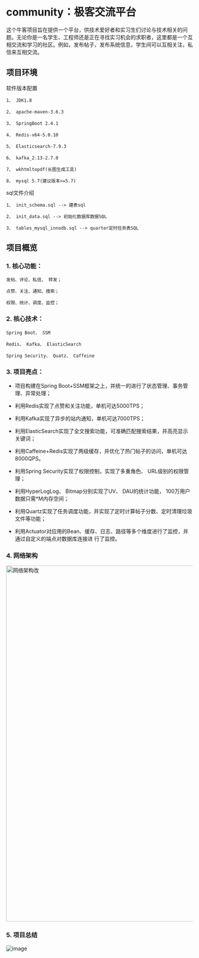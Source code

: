 # community：极客交流平台

这个牛客项目旨在提供一个平台，供技术爱好者和实习生们讨论与技术相关的问题。无论你是一名学生、工程师还是正在寻找实习机会的求职者，这里都是一个互相交流和学习的社区。例如，发布帖子，发布系统信息，学生间可以互相关注，私信来互相交流。

## 项⽬环境
软件版本配置
    
    1、 JDK1.8
    
    2、 apache-maven-3.6.3
    
    3、 SpringBoot 2.4.1
    
    4、 Redis-x64-5.0.10
    
    5、 Elasticsearch-7.9.3
    
    6、 kafka_2.13-2.7.0
    
    7、 wkhtmltopdf(⻓图⽣成⼯具)
    
    8、 mysql 5.7(建议版本>=5.7)


sql⽂件介绍

    1、 init_schema.sql --> 建表sql
    
    2、 init_data.sql --> 初始化数据库数据SQL
    
    3、 tables_mysql_innodb.sql --> quarter定时任务表SQL

## 项⽬概览

### 1. 核⼼功能：
    
    发帖、评论、私信、 转发；
    
    点赞、关注、通知、搜索；
    
    权限、统计、调度、监控；


### 2. 核⼼技术：

    Spring Boot、 SSM
    
    Redis、 Kafka、 ElasticSearch
    
    Spring Security、 Quatz、 Caffeine


### 3. 项⽬亮点：

- 项⽬构建在Spring Boot+SSM框架之上，并统⼀的进⾏了状态管理、事务管理、异常处理；
  
- 利⽤Redis实现了点赞和关注功能，单机可达5000TPS；
  
- 利⽤Kafka实现了异步的站内通知，单机可达7000TPS；
  
- 利⽤ElasticSearch实现了全⽂搜索功能，可准确匹配搜索结果，并⾼亮显示关键词；
  
- 利⽤Caffeine+Redis实现了两级缓存，并优化了热⻔帖⼦的访问，单机可达8000QPS。
  
- 利⽤Spring Security实现了权限控制，实现了多重⻆⾊、 URL级别的权限管理；
  
- 利⽤HyperLogLog、 Bitmap分别实现了UV、 DAU的统计功能， 100万⽤户数据只需*M内存空间；
  
- 利⽤Quartz实现了任务调度功能，并实现了定时计算帖⼦分数、定时清理垃圾⽂件等功能；
  
- 利⽤Actuator对应⽤的Bean、缓存、⽇志、路径等多个维度进⾏了监控，并通过⾃定义的端点对数据库连接进
⾏了监控。

### 4. 网络架构

   <img width="959" alt="网络架构改" src="https://github.com/JBC-JJM/community/assets/80510746/6d922780-c498-4882-bed2-5e3c4eaf4cf9">

### 5. 项目总结

  ![image](https://github.com/JBC-JJM/community/assets/80510746/e6d0d711-5cfb-4302-9a70-bcb12efddd18)

   
